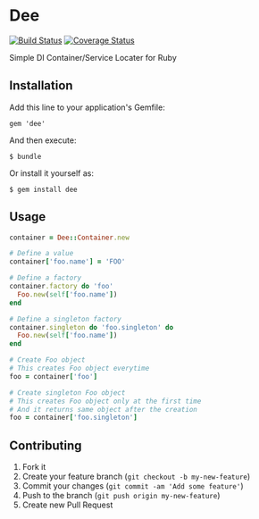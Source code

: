 # Dee

[![Build Status](https://travis-ci.org/yuya-takeyama/dee.png?branch=develop)](https://travis-ci.org/yuya-takeyama/dee)
[![Coverage Status](https://coveralls.io/repos/yuya-takeyama/dee/badge.png?branch=develop)](https://coveralls.io/r/yuya-takeyama/dee?branch=develop)

Simple DI Container/Service Locater for Ruby

## Installation

Add this line to your application's Gemfile:

    gem 'dee'

And then execute:

    $ bundle

Or install it yourself as:

    $ gem install dee

## Usage

```ruby
container = Dee::Container.new

# Define a value
container['foo.name'] = 'FOO'

# Define a factory
container.factory do 'foo'
  Foo.new(self['foo.name'])
end

# Define a singleton factory
container.singleton do 'foo.singleton' do
  Foo.new(self['foo.name'])
end

# Create Foo object
# This creates Foo object everytime
foo = container['foo']

# Create singleton Foo object
# This creates Foo object only at the first time
# And it returns same object after the creation
foo = container['foo.singleton']
```

## Contributing

1. Fork it
2. Create your feature branch (`git checkout -b my-new-feature`)
3. Commit your changes (`git commit -am 'Add some feature'`)
4. Push to the branch (`git push origin my-new-feature`)
5. Create new Pull Request
